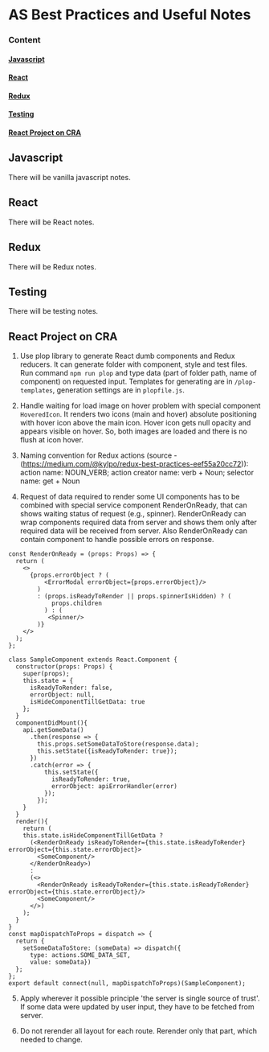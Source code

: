 # AS Best Practices and Useful Notes

### Content
#### [Javascript](#heading1)
#### [React](#heading2)
#### [Redux](#heading3)
#### [Testing](#heading4)
#### [React Project on CRA](#heading5)

<a name="heading1"/>

## Javascript
There will be vanilla javascript notes.


<a name="heading2"/>

## React
There will be React notes.


<a name="heading3"/>

## Redux
There will be Redux notes.


<a name="heading4"/>

## Testing
There will be testing notes.


<a name="heading5"/>

## React Project on CRA

1. Use plop library to generate React dumb components and Redux reducers. It can generate folder with component, style and test files. Run command `npm run plop` and type data (part of folder path, name of component) on requested input. Templates for generating are in `/plop-templates`, generation settings are in `plopfile.js`.

2. Handle waiting for load image on hover problem with special component `HoveredIcon`. It renders two icons (main and hover) absolute positioning with hover icon above the main icon. Hover icon gets null opacity and appears visible on hover. So, both images are loaded and there is no flush at icon hover.

3. Naming convention for Redux actions (source - (https://medium.com/@kylpo/redux-best-practices-eef55a20cc72)):
action name: NOUN_VERB; action creator name: verb + Noun; selector name: get + Noun
  
  
4. Request of data required to render some UI components has to be combined with special service component RenderOnReady, that can shows waiting status of request (e.g., spinner). RenderOnReady can wrap components required data from server and shows them only after required data will be received from server. Also RenderOnReady can contain component to handle possible errors on response.
```
const RenderOnReady = (props: Props) => {
  return (
    <>
      {props.errorObject ? (
          <ErrorModal errorObject={props.errorObject}/>
        )
        : (props.isReadyToRender || props.spinnerIsHidden) ? (
            props.children
          ) : (
           <Spinner/>
        )}
    </>
  );
};

class SampleComponent extends React.Component {
  constructor(props: Props) {
    super(props);
    this.state = {
      isReadyToRender: false,
      errorObject: null,
      isHideComponentTillGetData: true
    };
  }
  componentDidMount(){
    api.getSomeData()
      .then(response => {
        this.props.setSomeDataToStore(response.data);
        this.setState({isReadyToRender: true});
      })
      .catch(error => {
          this.setState({
            isReadyToRender: true,
            errorObject: apiErrorHandler(error)
          });
        });    
    }
  }
  render(){
    return (
    this.state.isHideComponentTillGetData ? 
      (<RenderOnReady isReadyToRender={this.state.isReadyToRender} errorObject={this.state.errorObject}>
        <SomeComponent/>
      </RenderOnReady>)
      :
      (<>
        <RenderOnReady isReadyToRender={this.state.isReadyToRender} errorObject={this.state.errorObject}/>
        <SomeComponent/>
      </>)
    );
  }
}
const mapDispatchToProps = dispatch => {
  return {
    setSomeDataToStore: (someData) => dispatch({
      type: actions.SOME_DATA_SET,
      value: someData})
  };
};
export default connect(null, mapDispatchToProps)(SampleComponent);
```

5. Apply wherever it possible principle 'the server is single source of trust'. If some data were updated by user input, they have to be fetched from server.

6. Do not rerender all layout for each route. Rerender only that part, which needed to change.





